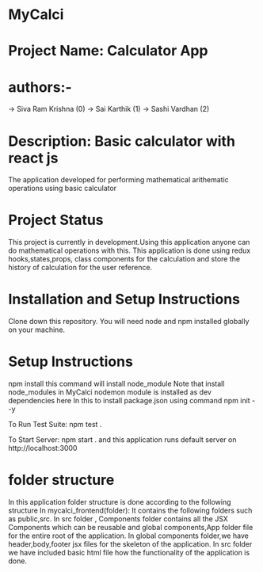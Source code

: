 # MyCalci

# Project Name: Calculator App

# authors:-
-> Siva Ram Krishna (0)
-> Sai Karthik      (1)
-> Sashi Vardhan    (2)

# Description: Basic calculator with react js

The application developed for performing mathematical arithematic operations using basic calculator

# Project Status

This project is currently in development.Using this application anyone can do mathematical operations with this.
This application is done using redux hooks,states,props, class components for the calculation and store the history of calculation for the user reference.


# Installation and Setup Instructions

Clone down this repository. You will need node and npm installed globally on your machine.

# Setup Instructions

npm install this command  will install node_module 
Note that install node_modules in MyCalci
nodemon module is installed as dev dependencies here
In this to install package.json using command npm init --y


To Run Test Suite:
npm test .

To Start Server:
npm start . and this application runs default server on http://localhost:3000

 # folder structure

 In this application folder structure is done according to the following structure
 In mycalci_frontend(folder):
 It contains the following folders such as public,src.
 In src folder , Components folder contains all the JSX Components which can be reusable and global components,App folder file for the entire root of the application.
 In global components folder,we have header,body,footer jsx files for the skeleton of the application.
 In src folder we have included basic html file how the functionality of the application is done.